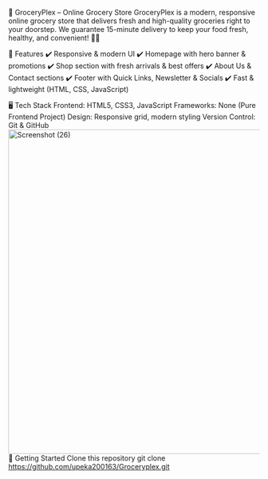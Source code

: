🛒 GroceryPlex – Online Grocery Store
GroceryPlex is a modern, responsive online grocery store that delivers fresh and high-quality groceries right to your doorstep.
We guarantee 15-minute delivery to keep your food fresh, healthy, and convenient! 🚚💨

📌 Features
✔️ Responsive & modern UI
✔️ Homepage with hero banner & promotions
✔️ Shop section with fresh arrivals & best offers
✔️ About Us & Contact sections
✔️ Footer with Quick Links, Newsletter & Socials
✔️ Fast & lightweight (HTML, CSS, JavaScript)

🖥️ Tech Stack
Frontend: HTML5, CSS3, JavaScript
Frameworks: None (Pure Frontend Project)
Design: Responsive grid, modern styling
Version Control: Git & GitHub
<img width="941" height="649" alt="Screenshot (26)" src="https://github.com/user-attachments/assets/9ac1764a-9dd7-428d-9897-33214a945c02" />
🚀 Getting Started
Clone this repository
git clone https://github.com/upeka200163/Groceryplex.git
